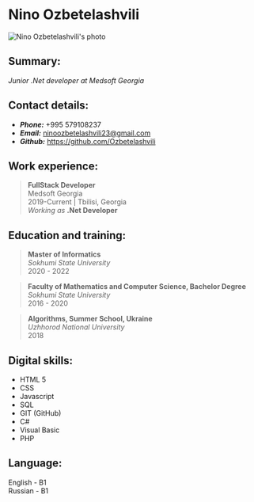 # Nino Ozbetelashvili
![Nino Ozbetelashvili's photo](https://avatars.githubusercontent.com/u/82936722?s=400&u=43c2b2e84a529981df7dc6ed4d5aadf0ffb8fb7b&v=4)

## Summary:
_Junior .Net developer at Medsoft Georgia_

## Contact details:
* **_Phone:_**  +995 579108237
* **_Email:_**  ninoozbetelashvili23@gmail.com
* **_Github:_** https://github.com/Ozbetelashvili

## Work experience:  

> **FullStack Developer**  
Medsoft Georgia  
2019-Current | Tbilisi, Georgia  
_Working as_ **.Net Developer**

## Education and training:  
> **Master of Informatics**  
_Sokhumi State University_  
2020 - 2022  

> **Faculty of Mathematics and Computer Science, Bachelor Degree**  
_Sokhumi State University_  
2016 - 2020  
  
  > **Algorithms, Summer School, Ukraine**  
_Uzhhorod National University_  
2018  
  
## Digital skills:  
* HTML 5
* CSS
* Javascript
* SQL
* GIT (GitHub)
* C#
* Visual Basic
* PHP

## Language:
English - B1  
Russian - B1